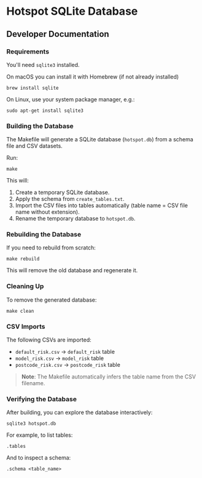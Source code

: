 # Hotspot SQLite Database

## Developer Documentation

### Requirements

You'll need `sqlite3` installed.

On macOS you can install it with Homebrew (if not already installed)

```
brew install sqlite
```

On Linux, use your system package manager, e.g.:

```
sudo apt-get install sqlite3
```

### Building the Database

The Makefile will generate a SQLite database (`hotspot.db`) from a schema file and CSV datasets.  

Run:
```
make
```

This will:
1. Create a temporary SQLite database.
2. Apply the schema from `create_tables.txt`.
3. Import the CSV files into tables automatically (table name = CSV file name without extension).
4. Rename the temporary database to `hotspot.db`.

### Rebuilding the Database

If you need to rebuild from scratch:

```
make rebuild
```

This will remove the old database and regenerate it.

### Cleaning Up

To remove the generated database:

```
make clean
```

### CSV Imports

The following CSVs are imported:
- `default_risk.csv` → `default_risk` table
- `model_risk.csv` → `model_risk` table
- `postcode_risk.csv` → `postcode_risk` table

> **Note**: The Makefile automatically infers the table name from the CSV filename.

### Verifying the Database

After building, you can explore the database interactively:

```
sqlite3 hotspot.db
```

For example, to list tables:

```
.tables
```

And to inspect a schema:

```
.schema <table_name>
```



